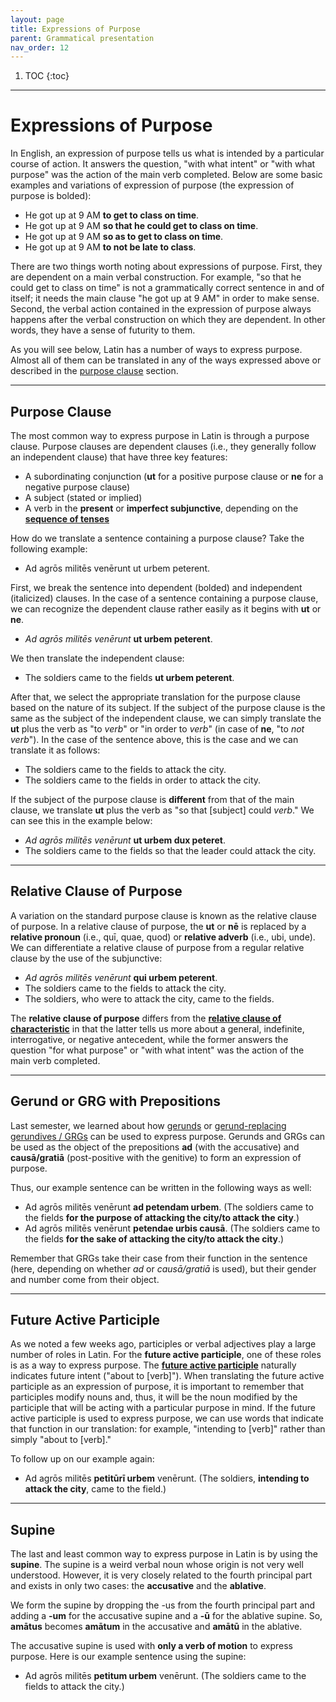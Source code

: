 ```yaml
---
layout: page
title: Expressions of Purpose
parent: Grammatical presentation
nav_order: 12
---
```


1. TOC
{:toc}

***

# Expressions of Purpose

In English, an expression of purpose tells us what is intended by a particular course of action. It answers the question, "with what intent" or "with what purpose" was the action of the main verb completed. Below are some basic examples and variations of expression of purpose (the expression of purpose is bolded):

- He got up at 9 AM **to get to class on time**.
- He got up at 9 AM **so that he could get to class on time**.
- He got up at 9 AM **so as to get to class on time**.
- He got up at 9 AM **to not be late to class**.

There are two things worth noting about expressions of purpose. First, they are dependent on a main verbal construction. For example, "so that he could get to class on time" is not a grammatically correct sentence in and of itself; it needs the main clause "he got up at 9 AM" in order to make sense. Second, the verbal action contained in the expression of purpose always happens after the verbal construction on which they are dependent. In other words, they have a sense of futurity to them.

As you will see below, Latin has a number of ways to express purpose. Almost all of them can be translated in any of the ways expressed above or described in the [purpose clause](#purpose-clause) section.

***

## Purpose Clause

The most common way to express purpose in Latin is through a purpose clause. Purpose clauses are dependent clauses (i.e., they generally follow an independent clause) that have three key features:

- A subordinating conjunction (**ut** for a positive purpose clause or **ne** for a negative purpose clause)
- A subject (stated or implied)
- A verb in the **present** or **imperfect subjunctive**, depending on the [**sequence of tenses**](../08-temporal-clauses/#subjunctive-verbs-and-the-sequence-of-tenses/)

How do we translate a sentence containing a purpose clause? Take the following example:

- Ad agrōs militēs venērunt ut urbem peterent.

First, we break the sentence into dependent (bolded) and independent (italicized) clauses. In the case of a sentence containing a purpose clause, we can recognize the dependent clause rather easily as it begins with **ut** or **ne**.

- *Ad agrōs militēs venērunt* **ut urbem peterent**.

We then translate the independent clause:

- The soldiers came to the fields **ut urbem peterent**.

After that, we select the appropriate translation for the purpose clause based on the nature of its subject. If the subject of the purpose clause is the same as the subject of the independent clause, we can simply translate the **ut** plus the verb as "to *verb*" or "in order to *verb*" (in case of **ne**, "to *not verb*"). In the case of the sentence above, this is the case and we can translate it as follows:

- The soldiers came to the fields to attack the city.
- The soldiers came to the fields in order to attack the city.

If the subject of the purpose clause is **different** from that of the main clause, we translate **ut** plus the verb as "so that [subject] could *verb*." We can see this in the example below:

- *Ad agrōs militēs venērunt* **ut urbem dux peteret**.
- The soldiers came to the fields so that the leader could attack the city.

***

## Relative Clause of Purpose

A variation on the standard purpose clause is known as the relative clause of purpose. In a relative clause of purpose, the **ut** or **nē** is replaced by a **relative pronoun** (i.e., quī, quae, quod) or **relative adverb** (i.e., ubi, unde). We can differentiate a relative clause of purpose from a regular relative clause by the use of the subjunctive:

- *Ad agrōs militēs venērunt* **qui urbem peterent**.
- The soldiers came to the fields to attack the city.
- The soldiers, who were to attack the city, came to the fields.

The **relative clause of purpose** differs from the [**relative clause of characteristic**](../11-relative-clauses/relative-clauses-of-characteristic) in that the latter tells us more about a general, indefinite, interrogative, or negative antecedent, while the former answers the question "for what purpose" or "with what intent" was the action of the main verb completed.

***

## Gerund or GRG with Prepositions

Last semester, we learned about how [gerunds](../04-verbal-nouns-and-adjectives/gerunds-and-gerundives#gerunds) or [gerund-replacing gerundives / GRGs](../04-verbal-nouns-and-adjectives/gerunds-and-gerundives/#grgs-gerund-replacing-gerundives/) can be used to express purpose. Gerunds and GRGs can be used as the object of the prepositions **ad** (with the accusative) and **causā/gratiā** (post-positive with the genitive) to form an expression of purpose.

Thus, our example sentence can be written in the following ways as well:

- Ad agrōs militēs venērunt **ad petendam urbem**. (The soldiers came to the fields **for the purpose of attacking the city/to attack the city**.)
- Ad agrōs militēs venērunt **petendae urbis causā**. (The soldiers came to the fields **for the sake of attacking the city/to attack the city**.)

Remember that GRGs take their case from their function in the sentence (here, depending on whether *ad* or *causā/gratiā* is used), but their gender and number come from their object.

***

## Future Active Participle

As we noted a few weeks ago, participles or verbal adjectives play a large number of roles in Latin. For the **future active participle**, one of these roles is as a way to express purpose. The [**future active participle**](../10-participles/future-participles/#future-active-participle/) naturally indicates future intent ("about to [verb]"). When translating the future active participle as an expression of purpose, it is important to remember that participles modify nouns and, thus, it will be the noun modified by the participle that will be acting with a particular purpose in mind. If the future active participle is used to express purpose, we can use words that indicate that function in our translation: for example, "intending to [verb]" rather than simply "about to [verb]."

To follow up on our example again:

- Ad agrōs militēs **petitūrī urbem** venērunt. (The soldiers, **intending to attack the city**, came to the field.)

***

## Supine

The last and least common way to express purpose in Latin is by using the **supine**. The supine is a weird verbal noun whose origin is not very well understood. However, it is very closely related to the fourth principal part and exists in only two cases: the **accusative** and the **ablative**.

We form the supine by dropping the -us from the fourth principal part and adding a **-um** for the accusative supine and a **-ū** for the ablative supine. So, **amātus** becomes **amātum** in the accusative and **amātū** in the ablative.

The accusative supine is used with **only a verb of motion** to express purpose. Here is our example sentence using the supine:

- Ad agrōs militēs **petitum urbem** venērunt. (The soldiers came to the fields to attack the city.)
